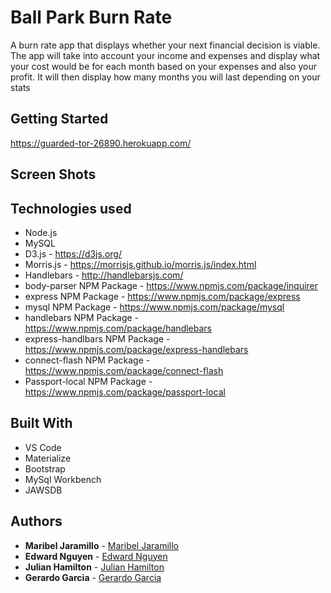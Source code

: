 # Ball Park Burn Rate
A burn rate app that displays whether your next financial decision is viable. The app will take into account your income and expenses and display what your cost would be for each month based on your expenses and also your profit. It will then display how many months you will last depending on your stats
## Getting Started
https://guarded-tor-26890.herokuapp.com/

## Screen Shots


## Technologies used
- Node.js
- MySQL
- D3.js - https://d3js.org/
- Morris.js - https://morrisjs.github.io/morris.js/index.html
- Handlebars - http://handlebarsjs.com/
- body-parser NPM Package - https://www.npmjs.com/package/inquirer
- express NPM Package - https://www.npmjs.com/package/express
- mysql NPM Package - https://www.npmjs.com/package/mysql
- handlebars NPM Package - https://www.npmjs.com/package/handlebars
- express-handlbars NPM Package - https://www.npmjs.com/package/express-handlebars
- connect-flash NPM Package - https://www.npmjs.com/package/connect-flash
- Passport-local NPM Package - https://www.npmjs.com/package/passport-local

## Built With

* VS Code
* Materialize
* Bootstrap
* MySql Workbench
* JAWSDB

## Authors

* **Maribel Jaramillo** - [Maribel Jaramillo](https://github.com/marijar84)
* **Edward Nguyen** - [Edward Nguyen](https://github.com/ednguyen92)
* **Julian Hamilton** - [Julian Hamilton](https://github.com/jham100)
* **Gerardo Garcia** - [Gerardo Garcia](https://github.com/ggarcia94)
